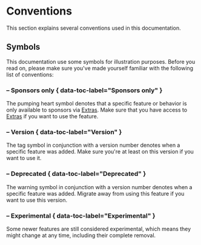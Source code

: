 # Conventions

This section explains several conventions used in this documentation.

## Symbols

This documentation use some symbols for illustration purposes. Before you read
on, please make sure you've made yourself familiar with the following list of
conventions:

### <!-- md:sponsors --> – Sponsors only { data-toc-label="Sponsors only" }

The pumping heart symbol denotes that a specific feature or behavior is only
available to sponsors via [Extras](extras/index.md). Make sure that you have access to
[Extras](extras/index.md) if you want to use the feature.

### <!-- md:version --> – Version { data-toc-label="Version" }

The tag symbol in conjunction with a version number denotes when a specific
feature was added. Make sure you're at least on this version if you want to use it.

### <!-- md:deprecated --> – Deprecated { data-toc-label="Deprecated" }

The warning symbol in conjunction with a version number denotes when a specific
feature was added. Migrate away from using this feature if you want to use this version.

### <!-- md:flag experimental --> – Experimental { data-toc-label="Experimental" }

Some newer features are still considered experimental, which means they might
change at any time, including their complete removal.
